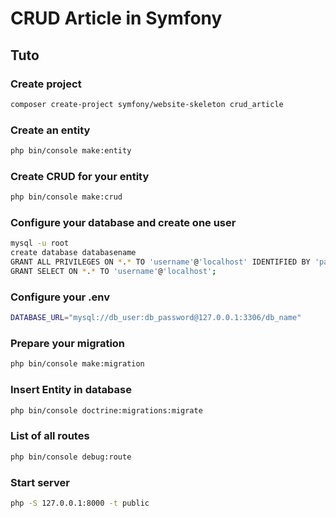 # CRUD Article in Symfony

## Tuto

### Create project

```bash
composer create-project symfony/website-skeleton crud_article
```

### Create an entity

```bash
php bin/console make:entity
```

### Create CRUD for your entity
```bash
php bin/console make:crud
```

### Configure your database and create one user
```bash
mysql -u root
create database databasename
GRANT ALL PRIVILEGES ON *.* TO 'username'@'localhost' IDENTIFIED BY 'password';
GRANT SELECT ON *.* TO 'username'@'localhost';
```

### Configure your .env
```bash
DATABASE_URL="mysql://db_user:db_password@127.0.0.1:3306/db_name"
```

### Prepare your migration
```bash
php bin/console make:migration
```

### Insert Entity in database
```bash
php bin/console doctrine:migrations:migrate
```

### List of all routes
```bash
php bin/console debug:route
```

### Start server
```bash
php -S 127.0.0.1:8000 -t public
```
